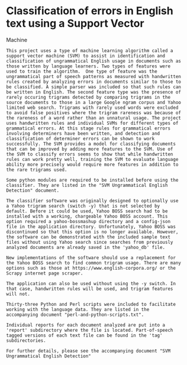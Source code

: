 #   Classification of errors in English text using a Support Vector
Machine

    This project uses a type of machine learning algorithm called a
    support vector machine (SVM) to assist in identification and
    classification of ungrammatical English usage in documents such as
    those written by language learners. Two types of features were
    used to train the algorithm.  One type of feature was the
    ungrammatical part of speech patterns as measured with handwritten
    rules created by analyzing errors in documents similar to those to
    be classified. A simple parser was included so that such rules can
    be written in English. The second feature type was the presence of
    rarely occuring trigrams detected by comparing trigrams in the
    source documents to those in a large Google ngram corpus and Yahoo
    limited web search. Trigrams with rarely used words were excluded
    to avoid false positives where the trigram rareness was because of
    the rareness of a word rather than an unnatural usage. The project
    uses handwritten rules and individual SVMs for different types of
    grammatical errors. At this stage rules for grammatical errors
    involving determiners have been written, and detection and
    classification of determiner errors can be shown to work
    successfully. The SVM provides a model for classifying documents
    that can be improved by adding more features to the SVM. Use of
    the SVM to classify errors seems to show that while handwritten
    rules can work pretty well, training the SVM to evaluate language
    ability more precisely would require more features in addition to
    the rare trigrams used.

    Some python modules are required to be installed before using the
    classifier. They are listed in the "SVM Ungrammatical English
    Detection" document.
 
    The classifier software was originally designed to optionally use
    a Yahoo trigram search (switch -y) that is not selected by
    default. Before it could be used, Yahoo BOSS search had to be
    installed with a working, chargeable Yahoo BOSS account. This
    option required a yahoo-bossmashup directory and a config-json
    file in the application directory. Unfortunately, Yahoo BOSS was
    discontinued so that this option is no longer available. However,
    the software can be demonstrated with the included sample text
    files without using Yahoo search since searches from previously
    analyzed documents are already saved in the 'yahoo_db' file.

    New implementations of the software should use a replacement for
    the Yahoo BOSS search to find common trigram usage. There are many
    options such as those at https://www.english-corpora.org/ or the
    Scrapy internet page scraper.

    The application can also be used without using the -y switch. In
    that case, handwritten rules will be used, and trigram features
    will not.

    Thirty-three Python and Perl scripts were included to facilitate
    working with the language data. They are listed in the
    accompanying document "perl-and-python-scripts.txt".
    
    Individual reports for each document analyzed are put into a
    'report' subdirectory where the file is located. Part-of-speech
    tagged versions of each text file can be found in the 'tag'
    subdirectories.

    For further details, please see the accompanying document "SVM
    Ungrammatical English Detection"

